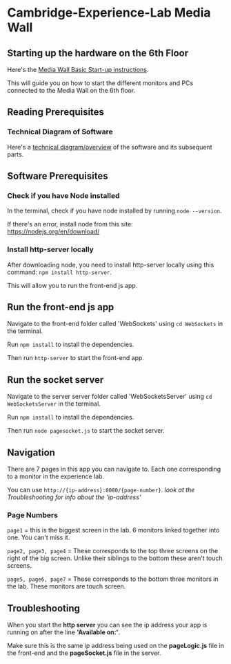 # Cambridge-Experience-Lab Media Wall

## Starting up the hardware on the 6th Floor

Here's the [Media Wall Basic Start-up instructions](CX%20Media%20Wall%20Basic%20Instr_02-2021.pdf).

This will guide you on how to start the different monitors and PCs connected to the Media Wall on the 6th floor.

## Reading Prerequisites

### Technical Diagram of Software

Here's a [technical diagram/overview](CambridgeExperienceLabTechnicalFindings.pdf) of the software and its subsequent parts.

## Software Prerequisites

### Check if you have Node installed

In the terminal, check if you have node installed by running `node --version`.

If there's an error, install node from this site: <https://nodejs.org/en/download/>

### Install http-server locally

After downloading node, you need to install http-server locally using this command: `npm install http-server`.

This will allow you to run the front-end js app.

## Run the front-end js app

Navigate to the front-end folder called 'WebSockets' using `cd WebSockets` in the terminal.

Run `npm install` to install the dependencies.

Then run `http-server` to start the front-end app.

## Run the socket server

Navigate to the server server folder called 'WebSocketsServer' using `cd WebSocketsServer` in the terminal.

Run `npm install` to install the dependencies.

Then run `node pagesocket.js` to start the socket server.

## Navigation

There are 7 pages in this app you can navigate to. Each one corresponding to a monitor in the experience lab.

You can use `http://{ip-address}:8080/{page-number}`.
_look at the Troubleshooting for info about the 'ip-address'_

### Page Numbers

`page1` = this is the biggest screen in the lab. 6 monitors linked together into one. You can't miss it.

`page2, page3, page4` = These corresponds to the top three screens on the right of the big screen. Unlike their siblings to the bottom these aren't touch screens.

`page5, page6, page7` = These corresponds to the bottom three monitors in the lab. These monitors are touch screen.

## Troubleshooting

When you start the **http server** you can see the ip address your app is running on after the line **'Available on:'**.

Make sure this is the same ip address being used on the **pageLogic.js** file in the front-end and the **pageSocket.js** file in the server.

